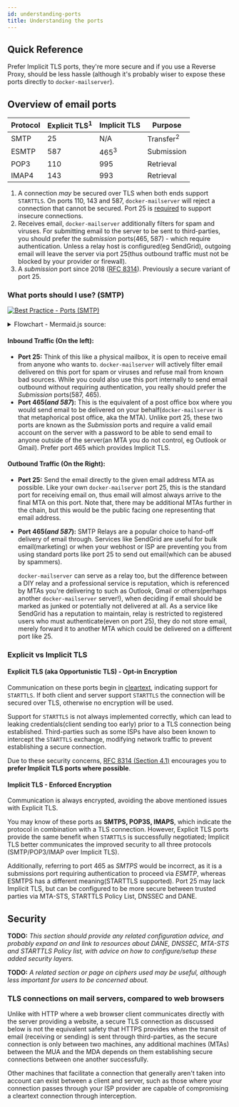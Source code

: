 ```yaml
---
id: understanding-ports
title: Understanding the ports
---
```


## Quick Reference

Prefer Implicit TLS ports, they're more secure and if you use a Reverse Proxy, should be less hassle (although it's probably wiser to expose these ports directly to `docker-mailserver`).

## Overview of email ports

| Protocol | Explicit TLS<sup>1</sup> | Implicit TLS    | Purpose              |
|----------|--------------------------|-----------------|----------------------|
| SMTP     | 25                       | N/A             | Transfer<sup>2</sup> |
| ESMTP    | 587                      | 465<sup>3</sup> | Submission           |
| POP3     | 110                      | 995             | Retrieval            |
| IMAP4    | 143                      | 993             | Retrieval            |

1. A connection *may* be secured over TLS when both ends support `STARTTLS`. On ports 110, 143 and 587, `docker-mailserver` will reject a connection that cannot be secured. Port 25 is [required](https://serverfault.com/questions/623692/is-it-still-wrong-to-require-starttls-on-incoming-smtp-messages) to support insecure connections.
2. Receives email, `docker-mailserver` additionally filters for spam and viruses. For submitting email to the server to be sent to third-parties, you should prefer the *submission* ports(465, 587) - which require authentication. Unless a relay host is configured(eg SendGrid), outgoing email will leave the server via port 25(thus outbound traffic must not be blocked by your provider or firewall).
3. A *submission* port since 2018 ([RFC 8314](https://tools.ietf.org/html/rfc8314)). Previously a secure variant of port 25.

### What ports should I use? (SMTP)

[![Best Practice - Ports (SMTP)](https://mermaid.ink/img/eyJjb2RlIjoiZmxvd2NoYXJ0IExSXG4gICAgc3ViZ3JhcGggeW91ci1zZXJ2ZXIgW1wiWW91ciBTZXJ2ZXJcIl1cbiAgICAgICAgaW5fMjUoMjUpIC0tPiBzZXJ2ZXJcbiAgICAgICAgaW5fNDY1KDQ2NSkgLS0-IHNlcnZlclxuICAgICAgICBzZXJ2ZXIoKFwiZG9ja2VyLW1haWxzZXJ2ZXI8YnIvPmhlbGxvQHdvcmxkLmNvbVwiKSlcbiAgICAgICAgc2VydmVyIC0tLSBvdXRfMjUoMjUpXG4gICAgICAgIHNlcnZlciAtLS0gb3V0XzQ2NSg0NjUpXG4gICAgZW5kXG5cbiAgICB0aGlyZC1wYXJ0eShcIlRoaXJkLXBhcnR5PGJyLz4oc2VuZGluZyB5b3UgZW1haWwpXCIpIC0tLXxcIlJlY2VpdmUgZW1haWwgZm9yPGJyLz5oZWxsb0B3b3JsZC5jb21cInwgaW5fMjVcblxuICAgIHN1YmdyYXBoIGNsaWVudHMgW1wiQ2xpZW50cyAoTVVBKVwiXVxuICAgICAgICBtdWEtY2xpZW50KFRodW5kZXJiaXJkLDxici8-V2VibWFpbCw8YnIvPk11dHQsPGJyLz5ldGMpXG4gICAgICAgIG11YS1zZXJ2aWNlKEJhY2tlbmQgc29mdHdhcmU8YnIvPm9uIGFub3RoZXIgc2VydmVyKVxuICAgIGVuZFxuICAgIGNsaWVudHMgLS0tfFwiU2VuZCBlbWFpbCBhczxici8-aGVsbG9Ad29ybGQuY29tXCJ8IGluXzQ2NVxuXG4gICAgb3V0XzI1KDI1KSAtLT58XCJEaXJlY3Q8YnIvPkRlbGl2ZXJ5XCJ8IHRpbl8yNVxuICAgIG91dF80NjUoNDY1KSAtLT4gcmVsYXkoXCJNVEE8YnIvPlJlbGF5IFNlcnZlclwiKSAtLT4gdGluXzI1KDI1KVxuXG4gICAgc3ViZ3JhcGggdGhpcmQtcGFydHktc2VydmVyW1wiVGhpcmQtcGFydHkgU2VydmVyXCJdXG4gICAgICAgIHRoaXJkLXBhcnR5LW10YShcIk1UQTxici8-ZnJpZW5kQGV4YW1wbGUuY29tXCIpXG4gICAgICAgIHRpbl8yNSgyNSkgLS0-IHRoaXJkLXBhcnR5LW10YVxuICAgIGVuZCIsIm1lcm1haWQiOnsidGhlbWUiOiJkZWZhdWx0In0sInVwZGF0ZUVkaXRvciI6ZmFsc2V9)](https://mermaid-js.github.io/mermaid-live-editor/#/edit/eyJjb2RlIjoiZmxvd2NoYXJ0IExSXG4gICAgc3ViZ3JhcGggeW91ci1zZXJ2ZXIgW1wiWW91ciBTZXJ2ZXJcIl1cbiAgICAgICAgaW5fMjUoMjUpIC0tPiBzZXJ2ZXJcbiAgICAgICAgaW5fNDY1KDQ2NSkgLS0-IHNlcnZlclxuICAgICAgICBzZXJ2ZXIoKFwiZG9ja2VyLW1haWxzZXJ2ZXI8YnIvPmhlbGxvQHdvcmxkLmNvbVwiKSlcbiAgICAgICAgc2VydmVyIC0tLSBvdXRfMjUoMjUpXG4gICAgICAgIHNlcnZlciAtLS0gb3V0XzQ2NSg0NjUpXG4gICAgZW5kXG5cbiAgICB0aGlyZC1wYXJ0eShcIlRoaXJkLXBhcnR5PGJyLz4oc2VuZGluZyB5b3UgZW1haWwpXCIpIC0tLXxcIlJlY2VpdmUgZW1haWwgZm9yPGJyLz5oZWxsb0B3b3JsZC5jb21cInwgaW5fMjVcblxuICAgIHN1YmdyYXBoIGNsaWVudHMgW1wiQ2xpZW50cyAoTVVBKVwiXVxuICAgICAgICBtdWEtY2xpZW50KFRodW5kZXJiaXJkLDxici8-V2VibWFpbCw8YnIvPk11dHQsPGJyLz5ldGMpXG4gICAgICAgIG11YS1zZXJ2aWNlKEJhY2tlbmQgc29mdHdhcmU8YnIvPm9uIGFub3RoZXIgc2VydmVyKVxuICAgIGVuZFxuICAgIGNsaWVudHMgLS0tfFwiU2VuZCBlbWFpbCBhczxici8-aGVsbG9Ad29ybGQuY29tXCJ8IGluXzQ2NVxuXG4gICAgb3V0XzI1KDI1KSAtLT58XCJEaXJlY3Q8YnIvPkRlbGl2ZXJ5XCJ8IHRpbl8yNVxuICAgIG91dF80NjUoNDY1KSAtLT4gcmVsYXkoXCJNVEE8YnIvPlJlbGF5IFNlcnZlclwiKSAtLT4gdGluXzI1KDI1KVxuXG4gICAgc3ViZ3JhcGggdGhpcmQtcGFydHktc2VydmVyW1wiVGhpcmQtcGFydHkgU2VydmVyXCJdXG4gICAgICAgIHRoaXJkLXBhcnR5LW10YShcIk1UQTxici8-ZnJpZW5kQGV4YW1wbGUuY29tXCIpXG4gICAgICAgIHRpbl8yNSgyNSkgLS0-IHRoaXJkLXBhcnR5LW10YVxuICAgIGVuZCIsIm1lcm1haWQiOnsidGhlbWUiOiJkZWZhdWx0In0sInVwZGF0ZUVkaXRvciI6ZmFsc2V9)

<details>
<summary>Flowchart - Mermaid.js source:</summary>

View in the [Live Editor](https://mermaid-js.github.io/mermaid-live-editor/#/edit/eyJjb2RlIjoiZmxvd2NoYXJ0IExSXG4gICAgc3ViZ3JhcGggeW91ci1zZXJ2ZXIgW1wiWW91ciBTZXJ2ZXJcIl1cbiAgICAgICAgaW5fMjUoMjUpIC0tPiBzZXJ2ZXJcbiAgICAgICAgaW5fNDY1KDQ2NSkgLS0-IHNlcnZlclxuICAgICAgICBzZXJ2ZXIoKFwiZG9ja2VyLW1haWxzZXJ2ZXI8YnIvPmhlbGxvQHdvcmxkLmNvbVwiKSlcbiAgICAgICAgc2VydmVyIC0tLSBvdXRfMjUoMjUpXG4gICAgICAgIHNlcnZlciAtLS0gb3V0XzQ2NSg0NjUpXG4gICAgZW5kXG5cbiAgICB0aGlyZC1wYXJ0eShcIlRoaXJkLXBhcnR5PGJyLz4oc2VuZGluZyB5b3UgZW1haWwpXCIpIC0tLXxcIlJlY2VpdmUgZW1haWwgZm9yPGJyLz5oZWxsb0B3b3JsZC5jb21cInwgaW5fMjVcblxuICAgIHN1YmdyYXBoIGNsaWVudHMgW1wiQ2xpZW50cyAoTVVBKVwiXVxuICAgICAgICBtdWEtY2xpZW50KFRodW5kZXJiaXJkLDxici8-V2VibWFpbCw8YnIvPk11dHQsPGJyLz5ldGMpXG4gICAgICAgIG11YS1zZXJ2aWNlKEJhY2tlbmQgc29mdHdhcmU8YnIvPm9uIGFub3RoZXIgc2VydmVyKVxuICAgIGVuZFxuICAgIGNsaWVudHMgLS0tfFwiU2VuZCBlbWFpbCBhczxici8-aGVsbG9Ad29ybGQuY29tXCJ8IGluXzQ2NVxuXG4gICAgb3V0XzI1KDI1KSAtLT58XCJEaXJlY3Q8YnIvPkRlbGl2ZXJ5XCJ8IHRpbl8yNVxuICAgIG91dF80NjUoNDY1KSAtLT4gcmVsYXkoXCJNVEE8YnIvPlJlbGF5IFNlcnZlclwiKSAtLT4gdGluXzI1KDI1KVxuXG4gICAgc3ViZ3JhcGggdGhpcmQtcGFydHktc2VydmVyW1wiVGhpcmQtcGFydHkgU2VydmVyXCJdXG4gICAgICAgIHRoaXJkLXBhcnR5LW10YShcIk1UQTxici8-ZnJpZW5kQGV4YW1wbGUuY29tXCIpXG4gICAgICAgIHRpbl8yNSgyNSkgLS0-IHRoaXJkLXBhcnR5LW10YVxuICAgIGVuZCIsIm1lcm1haWQiOnsidGhlbWUiOiJkZWZhdWx0In0sInVwZGF0ZUVkaXRvciI6ZmFsc2V9).

```
flowchart LR
    subgraph your-server ["Your Server"]
        in_25(25) --> server
        in_465(465) --> server
        server(("docker-mailserver<br/>hello@world.com"))
        server --- out_25(25)
        server --- out_465(465)
    end

    third-party("Third-party<br/>(sending you email)") ---|"Receive email for<br/>hello@world.com"| in_25

    subgraph clients ["Clients (MUA)"]
        mua-client(Thunderbird,<br/>Webmail,<br/>Mutt,<br/>etc)
        mua-service(Backend software<br/>on another server)
    end
    clients ---|"Send email as<br/>hello@world.com"| in_465

    out_25(25) -->|"Direct<br/>Delivery"| tin_25
    out_465(465) --> relay("MTA<br/>Relay Server") --> tin_25(25)

    subgraph third-party-server["Third-party Server"]
        third-party-mta("MTA<br/>friend@example.com")
        tin_25(25) --> third-party-mta
    end
```

---

</details>


#### Inbound Traffic (On the left):
- **Port 25:** Think of this like a physical mailbox, it is open to receive email from anyone who wants to. `docker-mailserver` will actively filter email delivered on this port for spam or viruses and refuse mail from known bad sources. While you could also use this port internally to send email outbound without requiring authentication, you really should prefer the *Submission* ports(587, 465).
- **Port 465(*and 587*):** This is the equivalent of a post office box where you would send email to be delivered on your behalf(`docker-mailserver` is that metaphorical post office, aka the MTA). Unlike port 25, these two ports are known as the *Submission* ports and require a valid email account on the server with a password to be able to send email to anyone outside of the server(an MTA you do not control, eg Outlook or Gmail). Prefer port 465 which provides Implicit TLS.

#### Outbound Traffic (On the Right):
- **Port 25:** Send the email directly to the given email address MTA as possible. Like your own `docker-mailserver` port 25, this is the standard port for receiving email on, thus email will almost always arrive to the final MTA on this port. Note that, there may be additional MTAs further in the chain, but this would be the public facing one representing that email address.
- **Port 465(*and 587*):** SMTP Relays are a popular choice to hand-off delivery of email through. Services like SendGrid are useful for bulk email(marketing) or when your webhost or ISP are preventing you from using standard ports like port 25 to send out email(which can be abused by spammers). 
  
  `docker-mailserver` can serve as a relay too, but the difference between a DIY relay and a professional service is reputation, which is referenced by MTAs you're delivering to such as Outlook, Gmail or others(perhaps another `docker-mailserver` server!), when deciding if email should be marked as junked or potentially not delivered at all. As a service like SendGrid has a reputation to maintain, relay is restricted to registered users who must authenticate(even on port 25), they do not store email, merely forward it to another MTA which could be delivered on a different port like 25.

### Explicit vs Implicit TLS

#### Explicit TLS (aka Opportunistic TLS) - Opt-in Encryption

Communication on these ports begin in [cleartext](https://www.denimgroup.com/resources/blog/2007/10/cleartext-vs-pl/), indicating support for `STARTTLS`. If both client and server support `STARTTLS` the connection will be secured over TLS, otherwise no encryption will be used.

Support for `STARTTLS` is not always implemented correctly, which can lead to leaking credentials(client sending too early) prior to a TLS connection being established. Third-parties such as some ISPs have also been known to intercept the `STARTTLS` exchange, modifying network traffic to prevent establishing a secure connection.

Due to these security concerns, [RFC 8314 (Section 4.1)](https://tools.ietf.org/html/rfc8314#section-4.1) encourages you to **prefer Implicit TLS ports where possible**. 

#### Implicit TLS - Enforced Encryption

Communication is always encrypted, avoiding the above mentioned issues with Explicit TLS.

You may know of these ports as **SMTPS, POP3S, IMAPS**, which indicate the protocol in combination with a TLS connection. However, Explicit TLS ports provide the same benefit when `STARTTLS` is successfully negotiated; Implicit TLS better communicates the improved security to all three protocols (SMTP/POP3/IMAP over Implicit TLS). 

Additionally, referring to port 465 as *SMTPS* would be incorrect, as it is a submissions port requiring authentication to proceed via *ESMTP*, whereas ESMTPS has a different meaning(STARTTLS supported). Port 25 may lack Implicit TLS, but can be configured to be more secure between trusted parties via MTA-STS, STARTTLS Policy List, DNSSEC and DANE.

## Security

**TODO:** *This section should provide any related configuration advice, and probably expand on and link to resources about DANE, DNSSEC, MTA-STS and STARTTLS Policy list, with advice on how to configure/setup these added security layers.*

**TODO:** *A related section or page on ciphers used may be useful, although less important for users to be concerned about.*

### TLS connections on mail servers, compared to web browsers

Unlike with HTTP where a web browser client communicates directly with the server providing a website, a secure TLS connection as discussed below is not the equivalent safety that HTTPS provides when the transit of email (receiving or sending) is sent through third-parties, as the secure connection is only between two machines, any additional machines (MTAs) between the MUA and the MDA depends on them establishing secure connections between one another successfully. 

Other machines that facilitate a connection that generally aren't taken into account can exist between a client and server, such as those where your connection passes through your ISP provider are capable of compromising a cleartext connection through interception.
